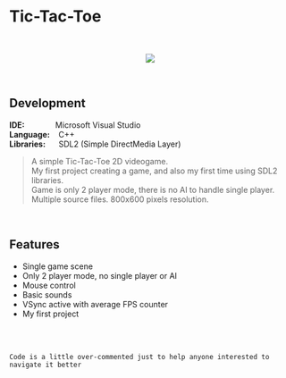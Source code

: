 # Tic-Tac-Toe
<br/>
<p align="center">
  <img src="http://emanuelecarrino.altervista.org/images/portfolio/TicTacToe_preview.png" />
</p>
<br/>

## Development
**IDE:** &nbsp;&nbsp;&nbsp;&nbsp;&nbsp;&nbsp;&nbsp;&nbsp;&nbsp;&nbsp;&nbsp;&nbsp; Microsoft Visual Studio  
**Language:** &nbsp;&nbsp; C++  
**Libraries:** &nbsp;&nbsp;&nbsp;&nbsp; SDL2 (Simple DirectMedia Layer)
<br/>
> A simple Tic-Tac-Toe 2D videogame.  
> My first project creating a game, and also my first time using SDL2 libraries.  
> Game is only 2 player mode, there is no AI to handle single player.  
> Multiple source files. 800x600 pixels resolution.
<br/>

## Features
* Single game scene
* Only 2 player mode, no single player or AI
* Mouse control
* Basic sounds
* VSync active with average FPS counter
* My first project

<br/>
<br/>

`Code is a little over-commented just to help anyone interested to navigate it better`
